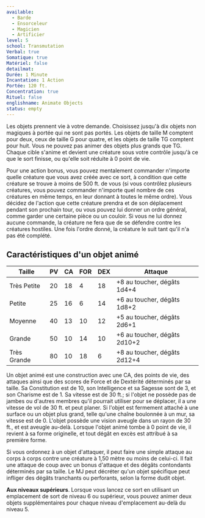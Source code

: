 ```yaml
---
available:
  - Barde
  - Ensorceleur
  - Magicien
  - Artificier
level: 5
school: Transmutation
Verbal: true
Somatique: true
Matériel: false
detailmat:
Durée: 1 Minute
Incantation: 1 Action
Portée: 120 ft.
Concentration: true
Rituel: false
englishname: Animate Objects
status: empty
---
```

Les objets prennent vie à votre demande. Choisissez jusqu'à dix objets non magiques à portée qui ne sont pas portés. Les objets de taille M comptent pour deux, ceux de taille G pour quatre, et les objets de taille TG comptent pour huit. Vous ne pouvez pas animer des objets plus grands que TG. Chaque cible s'anime et devient une créature sous votre contrôle jusqu'à ce que le sort finisse, ou qu'elle soit réduite à 0 point de vie.

Pour une action bonus, vous pouvez mentalement commander n'importe quelle créature que vous avez créée avec ce sort, à condition que cette créature se trouve à moins de 500 ft. de vous (si vous contrôlez plusieurs créatures, vous pouvez commander n'importe quel nombre de ces créatures en même temps, en leur donnant à toutes le même ordre). Vous décidez de l'action que cette créature prendra et de son déplacement pendant son prochain tour, ou vous pouvez lui donner un ordre général, comme garder une certaine pièce ou un couloir. Si vous ne lui donnez aucune commande, la créature ne fera que de se défendre contre les créatures hostiles. Une fois l'ordre donné, la créature le suit tant qu'il n'a pas été complété.

## Caractéristiques d'un objet animé

| Taille      | PV  | CA  | FOR | DEX | Attaque                      |
| ----------- | --- | --- | --- | --- | ---------------------------- |
| Très Petite | 20  | 18  | 4   | 18  | +8 au toucher, dégâts 1d4+4  |
| Petite      | 25  | 16  | 6   | 14  | +6 au toucher, dégâts 1d8+2  |
| Moyenne     | 40  | 13  | 10  | 12  | +5 au toucher, dégâts 2d6+1  |
| Grande      | 50  | 10  | 14  | 10  | +6 au toucher, dégâts 2d10+2 |
| Très Grande | 80  | 10  | 18  | 6   | +8 au toucher, dégâts 2d12+4 |

Un objet animé est une construction avec une CA, des points de vie, des attaques ainsi que des scores de Force et de Dextérité déterminés par sa taille. Sa Constitution est de 10, son Intelligence et sa Sagesse sont de 3, et son Charisme est de 1. Sa vitesse est de 30 ft.; si l'objet ne possède pas de jambes ou d'autres membres qu'il pourrait utiliser pour se déplacer, il a une vitesse de vol de 30 ft. et peut planer. Si l'objet est fermement attaché à une surface ou un objet plus grand, telle qu'une chaîne boulonnée à un mur, sa vitesse est de 0. L'objet possède une vision aveugle dans un rayon de 30 ft., et est aveugle au-delà. Lorsque l'objet animé tombe à 0 point de vie, il revient à sa forme originelle, et tout dégât en excès est attribué à sa première forme.

Si vous ordonnez à un objet d'attaquer, il peut faire une simple attaque au corps à corps contre une créature à 1,50 mètre ou moins de celui-ci. Il fait une attaque de coup avec un bonus d'attaque et des dégâts contondants déterminés par sa taille. Le MJ peut décréter qu'un objet spécifique peut infliger des dégâts tranchants ou perforants, selon la forme dudit objet.

**Aux niveaux supérieurs**. Lorsque vous lancez ce sort en utilisant un emplacement de sort de niveau 6 ou supérieur, vous pouvez animer deux objets supplémentaires pour chaque niveau d'emplacement au-delà du niveau 5.